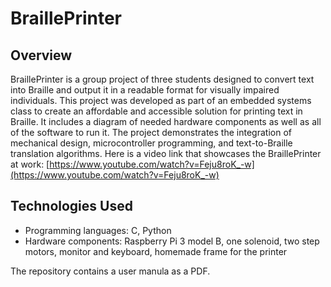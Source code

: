 # BraillePrinter

## Overview  
BraillePrinter is a group project of three students designed to convert text into Braille and output it in a readable format for visually impaired individuals. This project was developed as part of an embedded systems class to create an affordable and accessible solution for printing text in Braille. It includes a diagram of needed hardware components as well as all of the software to run it. The project demonstrates the integration of mechanical design, microcontroller programming, and text-to-Braille translation algorithms. Here is a video link that showcases the BraillePrinter at work: 
[https://www.youtube.com/watch?v=Feju8roK_-w](https://www.youtube.com/watch?v=Feju8roK_-w)

## Technologies Used  
- Programming languages: C, Python 
- Hardware components: Raspberry Pi 3 model B, one solenoid, two step motors, monitor and keyboard, homemade frame for the printer

The repository contains a user manula as a PDF.
